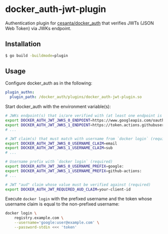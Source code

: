 docker\_auth-jwt-plugin
=======================

Authentication plugin for [cesanta/docker\_auth] that verifies JWTs (JSON Web
Token) via JWKs endpoint.

## Installation

```sh
$ go build -buildmode=plugin
```

## Usage

Configure docker\_auth as in the following:

```yaml
plugin_authn:
  plugin_path: /docker_auth/plugins/docker_auth-jwt-plugin.so
```

Start docker\_auth with the environment variable(s):

```sh
# JWKs endpoint(s) that is/are verified with (at least one endpoint is required)
export DOCKER_AUTH_JWT_JWKS_0_ENDPOINT=https://www.googleapis.com/oauth2/v3/certs
export DOCKER_AUTH_JWT_JWKS_1_ENDPOINT=https://token.actions.githubusercontent.com/.well-known/jwks
# ...

# JWT claim(s) that must match with username from `docker login` (required)
export DOCKER_AUTH_JWT_JWKS_0_USERNAME_CLAIM=email
export DOCKER_AUTH_JWT_JWKS_1_USERNAME_CLAIM=sub
# ...

# Username prefix with `docker login` (required)
export DOCKER_AUTH_JWT_JWKS_0_USERNAME_PREFIX=google:
export DOCKER_AUTH_JWT_JWKS_1_USERNAME_PREFIX=github-actions:
# ...

# JWT "aud" claim whose value must be verified against (required)
export DOCKER_AUTH_JWT_REQUIRED_AUD_CLAIM=your-client-id
```

Execute `docker login` with the prefixed username and the token whose username
claim is equal to the non-prefixed username:

```sh
docker login \
    registry.example.com \
    --username='google:user@example.com' \
    --password-stdin <<< 'token'
```

[cesanta/docker\_auth]: https://github.com/cesanta/docker_auth
